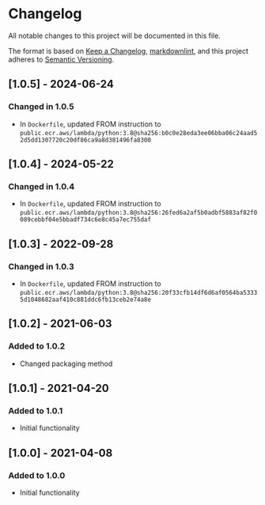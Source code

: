 # Changelog

All notable changes to this project will be documented in this file.

The format is based on [Keep a Changelog](https://keepachangelog.com/en/1.0.0/),
[markdownlint](https://dlaa.me/markdownlint/),
and this project adheres to [Semantic Versioning](https://semver.org/spec/v2.0.0.html).

## [1.0.5] - 2024-06-24

### Changed in 1.0.5

- In `Dockerfile`, updated FROM instruction to `public.ecr.aws/lambda/python:3.8@sha256:b0c0e28eda3ee06bba06c24aad52d5dd1307720c20df86ca9a8d381496fa8300`

## [1.0.4] - 2024-05-22

### Changed in 1.0.4

- In `Dockerfile`, updated FROM instruction to `public.ecr.aws/lambda/python:3.8@sha256:26fed6a2af5b0adbf5883af82f0089cebbf04e5bbadf734c6e8c45a7ec755daf`

## [1.0.3] - 2022-09-28

### Changed in 1.0.3

- In `Dockerfile`, updated FROM instruction to `public.ecr.aws/lambda/python:3.8@sha256:20f33cfb14df6d6af0564ba53335d1048682aaf410c881ddc6fb13ceb2e74a8e`

## [1.0.2] - 2021-06-03

### Added to 1.0.2

- Changed packaging method

## [1.0.1] - 2021-04-20

### Added to 1.0.1

- Initial functionality

## [1.0.0] - 2021-04-08

### Added to 1.0.0

- Initial functionality
